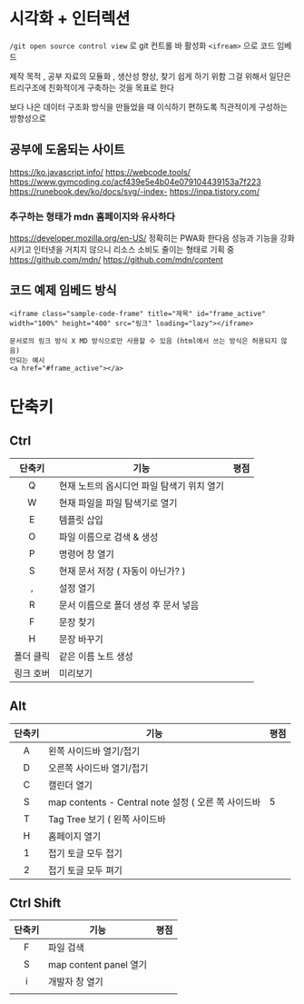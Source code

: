 # 시각화 + 인터렉션

`/git open source control view` 로 git 컨트롤 바 활성화
`<ifream>`  으로 코드 임베드

제작 목적 , 공부 자료의 모듈화 , 생산성 향상, 찾기 쉽게 하기 위함
그걸 위해서 일단은 트리구조에 친화적이게 구축하는 것을 목표로 한다

보다 나은 데이터 구조화 방식을 만들었을 때 이식하기 편하도록 직관적이게 구성하는 방향성으로

## 공부에 도움되는 사이트

https://ko.javascript.info/
https://webcode.tools/
https://www.gymcoding.co/acf439e5e4b04e079104439153a7f223
https://runebook.dev/ko/docs/svg/-index-
https://inpa.tistory.com/
### 추구하는 형태가 mdn 홈페이지와 유사하다
https://developer.mozilla.org/en-US/
정확히는 PWA화 한다음 성능과 기능을 강화시키고
인터넷을 거치지 않으니 리소스 소비도 줄이는 형태로 기획 중
https://github.com/mdn/
https://github.com/mdn/content

## 코드 예제 임베드 방식
```
<iframe class="sample-code-frame" title="제목" id="frame_active" width="100%" height="400" src="링크" loading="lazy"></iframe>
```

```
문서로의 링크 방식 X MD 방식으로만 사용할 수 있음 (html에서 쓰는 방식은 허용되지 않음)
안되는 예시
<a href="#frame_active"></a>
```


# 단축키
## Ctrl

|  단축키   | 기능                                       | 평점 |
|:---------:| ------------------------------------------ | ---- |
|     Q     | 현재 노트의 옵시디언 파일 탐색기 위치 열기 |      |
|     W     | 현재 파일을 파일 탐색기로 열기             |      |
|     E     | 템플릿 삽입                                |      |
|     O     | 파일 이름으로 검색 & 생성                  |      |
|     P     | 명령어 창 열기                             |      |
|     S     | 현재 문서 저장 ( 자동이 아닌가? )          |      |
|     ,     | 설정 열기                                  |      |
|     R     | 문서 이름으로 폴더 생성 후 문서 넣음       |      |
|     F     | 문장 찾기                                  |      |
|     H     | 문장 바꾸기                                |      |
| 폴더 클릭 | 같은 이름 노트 생성                        |      |
| 링크 호버 | 미리보기                                   |      |

## Alt
| 단축키 | 기능                                                | 평점 |
|:------:| --------------------------------------------------- | ---- |
|   A    | 왼쪽 사이드바 열기/접기                             |      |
|   D    | 오른쪽 사이드바 열기/접기                           |      |
|   C    | 캘린더 열기                                         |      |
|   S    | map contents - Central note 설정 ( 오른 쪽 사이드바 | 5    |
|   T    | Tag Tree 보기 ( 왼쪽 사이드바                       |      |
|   H    | 홈페이지 열기                                       |      |
|   1    | 접기 토글 모두 접기                                 |      |
|   2    | 접기 토글 모두 펴기                                 |      |

## Ctrl Shift
| 단축키 | 기능                   | 평점 |
|:------:| ---------------------- | ---- |
|   F    | 파일 검색              |      |
|   S    | map content panel 열기 |      |
|   i    | 개발자 창 열기         |      |
|        |                        |      |
